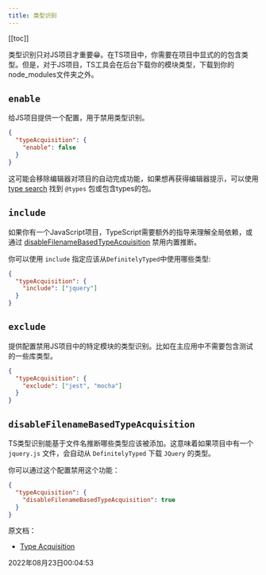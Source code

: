 ```yaml
---
title: 类型识别
---
```

[[toc]]



类型识别只对JS项目才重要😁。在TS项目中，你需要在项目中显式的的包含类型。但是，对于JS项目，TS工具会在后台下载你的模块类型，下载到你的node_modules文件夹之外。



## `enable`

给JS项目提供一个配置，用于禁用类型识别。



```json {3}
{
  "typeAcquisition": {
    "enable": false
  }
}
```

这可能会移除编辑器对项目的自动完成功能，如果想再获得编辑器提示，可以使用 [type search](https://www.typescriptlang.org/dt/search) 找到 `@types` 包或包含types的包。



## `include`

如果你有一个JavaScript项目，TypeScript需要额外的指导来理解全局依赖，或通过 [disableFilenameBasedTypeAcquisition](#disablefilenamebasedtypeacquisition) 禁用内置推断。

你可以使用 `include` 指定应该从`DefinitelyTyped`中使用哪些类型:

```json {3}
{
  "typeAcquisition": {
    "include": ["jquery"]
  }
}
```



## `exclude`

提供配置禁用JS项目中的特定模块的类型识别。比如在主应用中不需要包含测试的一些库类型。

```json {3}
{
  "typeAcquisition": {
    "exclude": ["jest", "mocha"]
  }
}
```





## `disableFilenameBasedTypeAcquisition`

TS类型识别能基于文件名推断哪些类型应该被添加。这意味着如果项目中有一个 `jquery.js` 文件，会自动从 `DefinitelyTyped` 下载 `JQuery` 的类型。

你可以通过这个配置禁用这个功能：

```json
{
  "typeAcquisition": {
    "disableFilenameBasedTypeAcquisition": true
  }
}
```

原文档：

- [Type Acquisition](https://www.typescriptlang.org/tsconfig#type-acquisition)



2022年08月23日00:04:53
